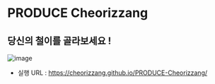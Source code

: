 # PRODUCE Cheorizzang

## 당신의 철이를 골라보세요 !

![image](https://user-images.githubusercontent.com/112460466/196456284-e804e1e2-4e4a-4308-a4c1-d4ce10c0155e.png)


- 실행 URL : https://cheorizzang.github.io/PRODUCE-Cheorizzang/
